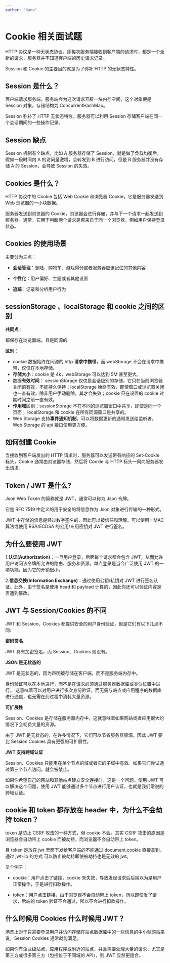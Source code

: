 ```yaml
---
author: "Kano"
---
```

# Cookie 相关面试题

HTTP 协议是一种无状态协议，即每次服务端接收到客户端的请求时，都是一个全新的请求，服务器并不知道客户端的历史请求记录。

Session 和 Cookie 的主要目的就是为了弥补 HTTP 的无状态特性。

## Session 是什么？

客户端请求服务端，服务端会为这次请求开辟一块内存空间，这个对象便是 Session 对象，存储结构为 ConcurrentHashMap。

Session 弥补了 HTTP 无状态特性，服务器可以利用 Session 存储客户端在同一个会话期间的一些操作记录。

## Session 缺点

Session 机制有个缺点，比如 A 服务器存储了 Session，就是做了负载均衡后，假如一段时间内 A 的访问量激增，会转发到 B 进行访问，但是 B 服务器并没有存储 A 的 Session，会导致 Session 的失效。

## Cookies 是什么？

HTTP 协议中的 Cookie 包括 Web Cookie 和浏览器 Cookie，它是服务器发送到 Web 浏览器的一小块数据。

服务器发送到浏览器的 Cookie，浏览器会进行存储，并与下一个请求一起发送到服务器。通常，它用于判断两个请求是否来自于同一个浏览器，例如用户保持登录状态。

## Cookies 的使用场景

主要分为三点：

- **会话管理**：登陆、购物车、游戏得分或者服务器应该记住的其他内容

- **个性化**：用户偏好、主题或者其他设置

- **追踪**：记录和分析用户行为

## sessionStorage 、localStorage 和 cookie 之间的区别

**共同点**：

都保存在浏览器端，且是同源的

**区别**：

- cookie 数据始终在同源的 http **请求中携带**，而 webStorage 不会在请求中携带，仅仅在本地存储。
- **存储大小**：cookie 是 4k，webStorage 可以达到 5M 甚至更大。
- 数据**有效时间**： sessionStorage 仅仅是会话级别的存储，它只在当前浏览器关闭前有效，不能持久保持；localStorage 始终有效，即使窗口或浏览器关闭也一直有效，除非用户手动删除，其才会失效；cookie 只在设置的 cookie 过期时间之前一直有效。
- **作用域**区别：sessionStorage 不在不同的浏览器窗口中共享，即使是同一个页面； localStorage 和 cookie 在所有同源窗口是共享的。
- Web Storage 支持**事件通知机制**，可以将数据更新的通知发送给监听者。Web Storage 的 api 接口使用更方便。

## 如何创建 Cookie

当接收到客户端发出的 HTTP 请求时，服务器可以发送带有响应的 Set-Cookie 标头，Cookie 通常由浏览器存储，然后将 Cookie 与 HTTP 标头一同向服务器发出请求。

## Token / JWT 是什么?

Json Web Token 的简称就是 JWT，通常可以称为 Json 令牌。

它是 RFC 7519 中定义的用于安全的将信息作为 Json 对象进行传输的一种形式。

JWT 中存储的信息是经过数字签名的，因此可以被信任和理解。可以使用 HMAC 算法或使用 RSA/ECDSA 的公用/专用密钥对 JWT 进行签名。

## 为什么要使用 JWT

1.**认证(Authorization)**：一旦用户登录，后面每个请求都会包含 JWT，从而允许用户访问该令牌所允许的路由、服务和资源。单点登录是当今广泛使用 JWT 的一项功能，因为它的开销很小。

2.**信息交换(Information Exchange)**：通过使用公钥/私钥对 JWT 进行签名认证。此外，由于签名是使用 head 和 payload 计算的，因此你还可以验证内容是否遭到篡改。

## JWT 与 Session/Cookies 的不同

JWT 和 Session、Cookies 都提供安全的用户身份验证，但是它们有以下几点不同:

**密码签名**

JWT 具有加密签名，而 Session、Cookies 则没有。

**JSON 是无状态的**

JWT 是无状态的，因为声明被存储在客户端，而不是服务端内存中。

身份验证可以在本地进行，而不是在请求必须通过服务器数据库或类似位置中进行。 这意味着可以对用户进行多次身份验证，而无需与站点或应用程序的数据库进行通信，也无需在此过程中消耗大量资源。

**可扩展性**

Session、Cookies 是存储在服务器内存中，这就意味着如果网站或者应用很大的情况下会耗费大量的资源。

由于 JWT 是无状态的，在许多情况下，它们可以节省服务器资源。因此 JWT 要比 Session Cookies 具有更强的可扩展性。

**JWT 支持跨域认证**

Session、Cookies 只能用在单个节点的域或者它的子域中有效。如果它们尝试通过第三个节点访问，就会被禁止。

如果你希望自己的网站和其他站点建立安全连接时，这是一个问题。使用 JWT 可以解决这个问题，使用 JWT 能够通过多个节点进行用户认证，也就是我们常说的跨域认证。

## cookie 和 token 都存放在 header 中，为什么不会劫持 token？

token 是防止 CSRF 攻击的一种方式，但 cookie 不会。其实 CSRF 攻击的原因是浏览器会自动带上 cookie 而被劫持，而浏览器不会自动带上 token。

且 token 是放在 jwt 里面下发给客户端的不能通过 document.cookie 直接拿到，通过 jwt+ip 的方式 可以防止被劫持即使被劫持也是无效的 jwt。

举个例子：

- cookie：用户点击了链接，cookie 未失效，导致发起请求后后端以为是用户正常操作，于是进行扣款操作。

- token：用户点击链接，由于浏览器不会自动带上 token，所以即使发了请求，后端的 token 验证不会通过，所以不会进行扣款操作。

## 什么时候用 Cookies 什么时候用 JWT？

场景上对于只需要登录用户并访问存储在站点数据库中的一些信息的中小型网站来说，Session Cookies 通常就能满足。

如果你有企业级站点，应用程序或附近的站点，并且需要处理大量的请求，尤其是第三方或很多第三方（包括位于不同域的 API），则 JWT 显然更适合。
